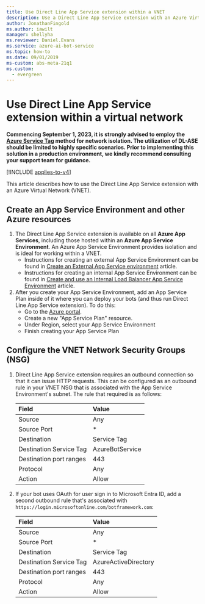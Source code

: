 ```yaml
---
title: Use Direct Line App Service extension within a VNET
description: Use a Direct Line App Service extension with an Azure Virtual Network. Create an environment and configure an outbound connection.
author: JonathanFingold
ms.author: iawilt
manager: shellyha
ms.reviewer: Daniel.Evans
ms.service: azure-ai-bot-service
ms.topic: how-to
ms.date: 09/01/2019
ms-custom: abs-meta-21q1 
ms.custom:
  - evergreen
---
```


# Use Direct Line App Service extension within a virtual network

**Commencing September 1, 2023, it is strongly advised to employ the [Azure Service Tag](/azure/virtual-network/service-tags-overview#available-service-tags) method for network isolation. The utilization of DL-ASE should be limited to highly specific scenarios. Prior to implementing this solution in a production environment, we kindly recommend consulting your support team for guidance.**

[!INCLUDE [applies-to-v4](includes/applies-to-v4-current.md)]

This article describes how to use the Direct Line App Service extension with an Azure Virtual Network (VNET).

## Create an App Service Environment and other Azure resources

1. The Direct Line App Service extension is available on all **Azure App Services**, including those hosted within an **Azure App Service Environment**. An Azure App Service Environment provides isolation and is ideal for working within a VNET.
    - Instructions for creating an external App Service Environment can be found in [Create an External App Service environment](/azure/app-service/environment/create-external-ase) article.
    - Instructions for creating an internal App Service Environment can be found in [Create and use an Internal Load Balancer App Service Environment](/azure/app-service/environment/create-ilb-ase) article.
1. After you create your App Service Environment, add an App Service Plan inside of it where you can deploy your bots (and thus run Direct Line App Service extension). To do this:
    - Go to the [Azure portal](https://portal.azure.com/).
    - Create a new "App Service Plan" resource.
    - Under Region, select your App Service Environment
    - Finish creating your App Service Plan

## Configure the VNET Network Security Groups (NSG)

1. Direct Line App Service extension requires an outbound connection so that it can issue HTTP requests. This can be configured as an outbound rule in your VNET NSG that is associated with the App Service Environment's subnet. The rule that required is as follows:

    | Field                   | Value           |
    |:------------------------|:----------------|
    | Source                  | Any             |
    | Source Port             | *               |
    | Destination             | Service Tag     |
    | Destination Service Tag | AzureBotService |
    | Destination port ranges | 443             |
    | Protocol                | Any             |
    | Action                  | Allow           |

1. If your bot uses OAuth for user sign in to Microsoft Entra ID, add a second outbound rule that's associated with `https://login.microsoftonline.com/botframework.com`:

    | Field                   | Value                |
    |:------------------------|:---------------------|
    | Source                  | Any                  |
    | Source Port             | *                    |
    | Destination             | Service Tag          |
    | Destination Service Tag | AzureActiveDirectory |
    | Destination port ranges | 443                  |
    | Protocol                | Any                  |
    | Action                  | Allow                |
